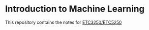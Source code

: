 # Introduction to Machine Learning

This repository contains the notes for [ETC3250/ETC5250](https://github.com/numbats/iml)
